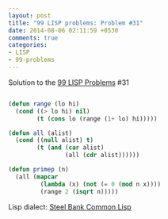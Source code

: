 ```yaml
---
layout: post
title: "99 LISP problems: Problem #31"
date: 2014-08-06 02:11:59 +0530
comments: true
categories: 
- LISP
- 99-problems
---
```


Solution to the [99 LISP Problems][99prob] #31


```cl

(defun range (lo hi)
  (cond ((> lo hi) nil)
        (t (cons lo (range (1+ lo) hi)))))

(defun all (alist)
  (cond ((null alist) t)
        (t (and (car alist)
                (all (cdr alist))))))

(defun primep (n)
  (all (mapcar
         (lambda (x) (not (= 0 (mod n x))))
         (range 2 (isqrt n)))))

```


Lisp dialect: [Steel Bank Common Lisp][sbcl]

<!--links-->
[99prob]: http://www.ic.unicamp.br/~meidanis/courses/mc336/2006s2/funcional/L-99_Ninety-Nine_Lisp_Problems.html
[sbcl]: http://www.sbcl.org/
